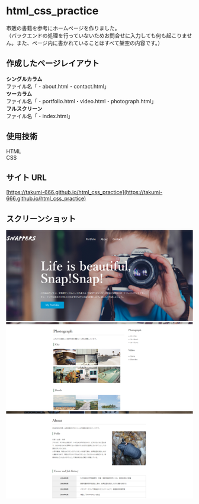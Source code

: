 # html_css_practice

市販の書籍を参考にホームページを作りました。    
（バックエンドの処理を行っていないためお問合せに入力しても何も起こりません。また、ページ内に書かれていることはすべて架空の内容です。）

## 作成したページレイアウト

__シングルカラム__    
ファイル名「・about.html・contact.html」   
__ツーカラム__    
ファイル名「・portfolio.html・video.html・photograph.html」    
__フルスクリーン__    
ファイル名「・index.html」      




## 使用技術

HTML    
CSS


## サイト URL

[https://takumi-666.github.io/html_css_practice](https://takumi-666.github.io/html_css_practice)

## スクリーンショット

![スクリーンショット](/screenshots/screenshot1.png)
![スクリーンショット](/screenshots/screenshot2.png)
![スクリーンショット](/screenshots/screenshot3.png)





